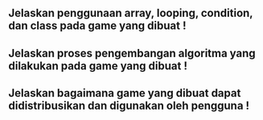 ## Jelaskan penggunaan array, looping, condition, dan class pada game yang dibuat !
## Jelaskan proses pengembangan algoritma yang dilakukan pada game yang dibuat !
## Jelaskan bagaimana game yang dibuat dapat didistribusikan dan digunakan oleh pengguna !

